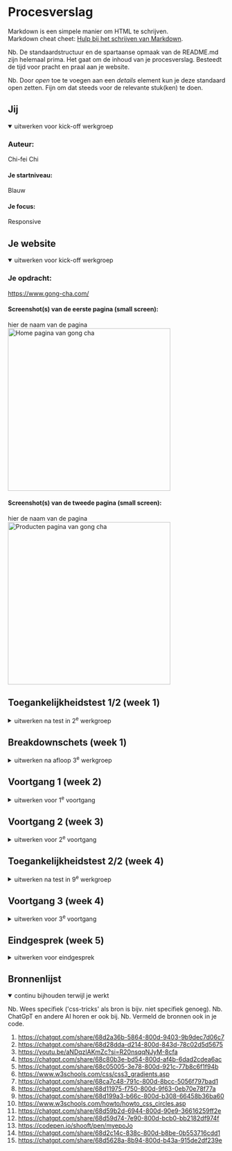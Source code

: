 # Procesverslag
Markdown is een simpele manier om HTML te schrijven.  
Markdown cheat cheet: [Hulp bij het schrijven van Markdown](https://github.com/adam-p/markdown-here/wiki/Markdown-Cheatsheet).

Nb. De standaardstructuur en de spartaanse opmaak van de README.md zijn helemaal prima. Het gaat om de inhoud van je procesverslag. Besteedt de tijd voor pracht en praal aan je website.

Nb. Door *open* toe te voegen aan een *details* element kun je deze standaard open zetten. Fijn om dat steeds voor de relevante stuk(ken) te doen.





## Jij

<details open>
  <summary>uitwerken voor kick-off werkgroep</summary>

  ### Auteur:
  Chi-fei Chi

  #### Je startniveau:
  Blauw

  #### Je focus:
  Responsive
 
</details>





## Je website

<details open>
  <summary>uitwerken voor kick-off werkgroep</summary>

  ### Je opdracht:
  https://www.gong-cha.com/

  #### Screenshot(s) van de eerste pagina (small screen): 
  hier de naam van de pagina  
  <img src="/readme-images/eerstepagina.jpeg" width="375px" alt="Home pagina van gong cha">

  #### Screenshot(s) van de tweede pagina (small screen):
  hier de naam van de pagina  
  <img src="/readme-images/tweedepagina.jpeg" width="375px" alt="Producten pagina van gong cha">
 
</details>



## Toegankelijkheidstest 1/2 (week 1)

<details>
  <summary>uitwerken na test in 2<sup>e</sup> werkgroep</summary>

  ### Bevindingen
  Lijst met je bevindingen die in de test naar voren kwamen:
  - De screenreader leest tekst voor die niet op de pagina zichtbaar is.
  <img src="/readme-images/verstopte-tekst.jpeg" width="375px" alt="De tekst die je nergens op de pagina ziet.">

  - Ik vond het goed dat er een introductie wordt gegeven wanneer je de website bezoekt met een screenreader. <img src="/readme-images/introductiesite.jpeg" width="375px" alt="Je hoort een introductie van op welk pagina je bevindt via de screenreader.">

  - Er wordt geen geldige HTML gebruikt.
  <img src="/readme-images/geldigehtml.jpeg" width="375px" alt="De HTML-checker toont veel errors.">

  - Niet alle afbeeldingen hebben een beschrijvende alt-tekst en voor decoratieve afbeeldingen wordt geen leeg alt-attribuut toegepast.
  <img src="/readme-images/alt.jpeg" width="375px" alt="De afbeelding heeft als alt-tekst “Tea 02 1.png”, wat niet beschrijvend is en ook niet leeg is.">

  - Er wordt geen h1 gebruikt.
  <img src="/readme-images/geenh1.jpeg" width="375px" alt="De hoofdkop is een span in plaats van een h1.">

  - De contrastverhouding van de website is voldoende.
  <img src="/readme-images/contrast.jpeg" width="375px" alt="De contrastverhouding is 6,23, wat voldoet aan de WCAG-richtlijnen">

  - Er is rekening gehouden met kleurenblindheid; de meeste inhoud blijft goed leesbaar.
  <img src="/readme-images/kleurenblind.jpeg" width="375px" alt="Zo ziet de website eruit voor kleurenblinde gebruikers.">

  - Er worden div-elementen gebruikt om lijsten te structureren in plaats van ul,ol,dl.

  - Ze gebruiken button-elementen, maar niet voor alle knoppen.

  - De website heeft een unieke titel voor elke pagina.

  - Het attribuut lang wordt toegepast in de website.

  - Op deze website wordt een h3-element eerder gebruikt dan een h2-element, wat de hiërarchie van koppen doorbreekt.

  - De website past zich niet aan de dark/light modus.

  - Zelfs wanneer de optie “beweging verminderen” is ingeschakeld en geanimeerde afbeeldingen zijn uitgeschakeld, wordt er nog steeds een animatie afgespeeld bij hover over de bubble tea afbeelding.

  - Ze gebruiken eenvoudige taal om het voor iedereen gemakkelijk leesbaar te maken.

  - Je zou niet alle content kunnen zien als je met Tab op de website navigeert.

  - Je zou op de website kunnen inzoomen.

  - Ze gebruiken het a-element voor links.

</details>



## Breakdownschets (week 1)

<details>
  <summary>uitwerken na afloop 3<sup>e</sup> werkgroep</summary>

  ### de hele pagina: 
  <img src="/readme-images/breakdown.jpg" width="375px" alt="Afbeelding van de breakdown-schets die ik heb gemaakt.">

  ### dynamisch deel (bijv menu): 
  <img src="/readme-images/animatie.jpg" width="375px" alt="Breakdown van een dynamisch deel.">

  ### wellicht nog een dynamisch deel (bijv filter): 
  <img src="/readme-images/hover.jpg" width="375px" alt="breakdown van nog een dynamisch deel">

</details>





## Voortgang 1 (week 2)

<details>
  <summary>uitwerken voor 1<sup>e</sup> voortgang</summary>

  ### Stand van zaken
  Het opzetten van het document en het maken van de header ging goed. Alleen wist ik niet waarom de inspector in Google Chrome mijn achtergrondafbeelding niet als een afbeelding herkende. Daarom vroeg ik het aan de docent. Het probleem bleek te liggen aan het feit dat ik geen directe verbinding had gemaakt in mijn CSS. Ik had 
  /images/eersteachtergrond.png gebruikt, maar Google kon dit niet lezen; je moest het verbinden als ../images/eersteachtergrond.png. 
  
  Daarna had ik nog drie vragen, tenzij ik aan mijn website ging werken:
  1. Hoe kan ik margin-top: -1em; op een semantisch correcte manier toepassen?
  2. Hoe kan ik een knop in een knop plaatsen? 
  <img src="/readme-images/buttoninbutton.jpeg" width="375px" alt="In deze afbeelding zie je een knop in een knop">
  3. Wat is de beste manier om de overgang naar een witte pagina te maken? 
  <img src="/readme-images/wittepagina.jpeg" width="375px" alt="In deze afbeelding zie je een overgang van een achtergrond met kleur naar een witte pagina">


  ### Agenda voor meeting
  samen met je groepje opstellen

  | student 1      | student 2          | student 3    | student 4        |
  | ---            | ---                | ---          | ---              |
  | dit bespreken  | en dit             | en ik dit    | en dan ik dat    |
  | en dat ook nog | dit als er tijd is | nog een punt | dit wil ik zeker |
  | ...            | ...                | ...          | ...              |


  ### Verslag van meeting
  hier na afloop snel de uitkomsten van de meeting vastleggen

  1. Door margin: 0 en de padding aan te passen, krijg je het gewenste effect zonder -1em te gebruiken. Dit komt doordat de h1 automatisch een margin krijgt.
  2. Door transition: all 1s ease toe te voegen, komen de blokken vloeiender samen. Je kunt daarnaast de knop verplaatsen door de margin-right toe te passen.
  3. Door de body wit te maken en de rode achtergrond die je nu hebt als achtergrondafbeelding op een section te plaatsen, kun je de achtergrondafbeelding aanpassen. Daarnaast kun je ook de SVG die op de website wordt gebruikt, als achtergrond toevoegen, zodat je de effect krijg die ze ook hebben.

</details>





## Voortgang 2 (week 3)

<details>
  <summary>uitwerken voor 2<sup>e</sup> voortgang</summary>

  ### Stand van zaken
  Het maken van het hamburgermenu en de carousel was erg lastig. Ik heb in totaal drie uur geprobeerd om het te maken, maar het lukte niet. Wel is mijn pagina grotendeels af, dus dat is goed.
  
  Tijdens het coderen vroeg ik me af waar ik mijn cookies moest plaatsen en of ik de hele cookiepagina ook moest maken.
  <img src="/readme-images/cookie.jpeg" width="375px" alt="In deze afbeelding zie je een cookie">


  ### Agenda voor meeting
  samen met je groepje opstellen

  | student 1      | student 2          | student 3    | student 4        |
  | ---            | ---                | ---          | ---              |
  | dit bespreken  | en dit             | en ik dit    | en dan ik dat    |
  | en dat ook nog | dit als er tijd is | nog een punt | dit wil ik zeker |
  | ...            | ...                | ...          | ...              |


  ### Verslag van meeting
  hier na afloop snel de uitkomsten van de meeting vastleggen

- Voor de footer heb ik algemeen alleen de afbeelding en wat padding nodig. 
- Verwijder de <span> (gebruik geen flex of grid daarvoor).
- Je zou de site responsive kunnen maken met @media in HTML (zie presentatie van 17 september).
- Plaats de @media-regels onderaan je CSS-bestand.
- Het zou handig zijn als je de cookies maakt.
- De knop die van boven naar onder de pagina gaat, is eigenlijk een a-element.

</details>





## Toegankelijkheidstest 2/2 (week 4)

<details>
  <summary>uitwerken na test in 9<sup>e</sup> werkgroep</summary>

  ### Bevindingen
  Lijst met je bevindingen die in de test naar voren kwamen (geef ook aan wat er verbeterd is):

</details>





## Voortgang 3 (week 4)

<details>
  <summary>uitwerken voor 3<sup>e</sup> voortgang</summary>

  ### Stand van zaken
  Het maken van een responsive ontwerp ging beter dan ik had verwacht. In het begin had ik wel wat problemen, omdat de @media niet werkte. Dat heb ik opgelost door het op te zoeken, uiteindelijk bleek het probleem te zijn dat ik de min-width te hoog had ingesteld. Daarbij moet ik de toegankelijkheidstest nog doen. Als laatste heb ik twee vragen. Mag ik grid gebruiken op alle elementen? Hoe maak ik mijn buttons responsive?
  <img src="/readme-images/hambagamenu.jpeg" width="375px" alt="In deze afbeelding zie je een platte hambagamenu">


  ### Agenda voor meeting
  samen met je groepje opstellen

  | student 1      | student 2          | student 3    | student 4        |
  | ---            | ---                | ---          | ---              |
  | dit bespreken  | en dit             | en ik dit    | en dan ik dat    |
  | en dat ook nog | dit als er tijd is | nog een punt | dit wil ik zeker |
  | ...            | ...                | ...          | ...              |


  ### Verslag van meeting
  hier na afloop snel de uitkomsten van de meeting vastleggen

  - CSS en JavaScript bestanden moeten in de mapjes styles en scripts staan. Bestanden die buiten deze mapjes staan, kunnen worden verwijderd.
  - De body niet laten scrollen wanneer je het hamburgermenu opent, kun je het beste met CSS doen in plaats van met JavaScript.
  <img src="readme-images/javascript.jpeg" width="375px" alt="Dit is een afbeelding van de Javascript code">
  - README: screenshot van de eerste pagina en de tweede pagina moet een screenshot van de hele pagina zijn (dit moet nog aangepast worden). Daarbij hoef toegankelijkheid niet gemaakt te worden.
  - De rode button zou je responsive kunnen maken door het in section 1 te plaatsen en de styling aanpassen.
  - De navigatiebutton zou je responsive kunnen maken door de breedte en hoogte instellen op de button, vervolgens padding: 0 toepassen. 
  - De colums op de bobapage (stap 1 t/m 5) op laptopformaat zou je kunnen fixen met display: flex en daar een beetje mee spelen.

</details>





## Eindgesprek (week 5)

<details>
  <summary>uitwerken voor eindgesprek</summary>

  ### Je uitkomst - karakteristiek screenshots:
  <img src="/readme-images/uitkomsteen.png" width="375px" alt="In dit afbeelding zie je de uitkomst van bladzijde een.">
  <img src="/readme-images/uitkomsttwee.png" width="375px" alt="In dit afbeelding zie je de uitkomst van bladzijde twee.">


  ### Dit ging goed/Heb ik geleerd: 
  Ik heb geleerd hoe grid werkt en het maken van het hamburgermenu ging goed na het bekijken van de video. Met de hulp van de docent, studentassistenten en ChatGPT had me erg ver gebracht bij het maken van de website, want dat ging nog niet zo makkelijk dan gedacht. Het maken van een responsive ontwerp van telefoon naar tablet ging vrij gemakkelijk, maar bij de laptopversie was het lastiger. Veel elementen lagen iets anders, waardoor ik ze allemaal weer moest aanpassen, wat me ongeveer een dag heeft gekost. Ook heb ik geleerd hoe ik een dark-light modus kon maken en hoe ik SVG-bestanden in mijn website kon gebruiken.

  <img src="/readme-images/darklightmodus.png" width="375px" alt="Dit is een afbeelding van de dark-light modus van de website Gong Cha die ik heb gemaakt.">


  ### Dit was lastig/Is niet gelukt:
  Ik moest de body niet scrollbaar maken met behulp van CSS, maar dat lukte niet helemaal. Daarom heb ik het deels met CSS gedaan en deels met JavaScript. Daarnaast heb ik meerdere keren geprobeerd om een hamburgermenu en een carousel te maken. Het hamburgermenu is gelukt dankzij een video die ik hierover heb bekeken, maar aan de carousel ben ik niet meer toegekomen.
</details>





## Bronnenlijst

<details open>
  <summary>continu bijhouden terwijl je werkt</summary>

  Nb. Wees specifiek ('css-tricks' als bron is bijv. niet specifiek genoeg). 
  Nb. ChatGpT en andere AI horen er ook bij.
  Nb. Vermeld de bronnen ook in je code.

  1. https://chatgpt.com/share/68d2a36b-5864-800d-9403-9b9dec7d06c7 
  2. https://chatgpt.com/share/68d28dda-d214-800d-843d-78c02d5d5675
  3. https://youtu.be/aNDqzlAKmZc?si=R20nsqqNJyM-8cfa
  4. https://chatgpt.com/share/68c80b3e-bd54-800d-af4b-6dad2cdea6ac
  5. https://chatgpt.com/share/68c05005-3e78-800d-921c-77b8c6f1f94b
  6. https://www.w3schools.com/css/css3_gradients.asp
  7. https://chatgpt.com/share/68ca7c48-791c-800d-8bcc-5056f797bad1
  8. https://chatgpt.com/share/68d11975-f750-800d-9f63-0eb70e78f77a
  9. https://chatgpt.com/share/68d199a3-b66c-800d-b308-66458b36ba60
  10. https://www.w3schools.com/howto/howto_css_circles.asp
  11. https://chatgpt.com/share/68d59b2d-6944-800d-90e9-36616259ff2e
  12. https://chatgpt.com/share/68d59d74-7e90-800d-bcb0-bb2182df974f
  13. https://codepen.io/shooft/pen/myepoJo
  14. https://chatgpt.com/share/68d2c14c-838c-800d-b8be-0b553716cdd1
  15. https://chatgpt.com/share/68d5628a-8b94-800d-b43a-915de2df239e

</details>
